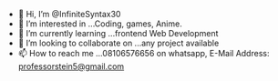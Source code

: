 - 👋 Hi, I’m @InfiniteSyntax30
- 👀 I’m interested in ...Coding, games, Anime.
- 🌱 I’m currently learning ...frontend Web Development
- 💞️ I’m looking to collaborate on ...any project available
- 📫 How to reach me ...08106576656 on whatsapp, E-Mail Address: professorstein5@gmail.com 

<!---
InfiniteSyntax30/InfiniteSyntax30 is a ✨ special ✨ repository because its `README.md` (this file) appears on your GitHub profile.
You can click the Preview link to take a look at your changes.
--->
